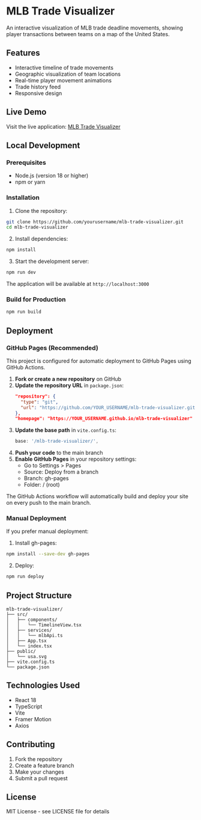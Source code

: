 # MLB Trade Visualizer

An interactive visualization of MLB trade deadline movements, showing player transactions between teams on a map of the United States.

## Features

- Interactive timeline of trade movements
- Geographic visualization of team locations
- Real-time player movement animations
- Trade history feed
- Responsive design

## Live Demo

Visit the live application: [MLB Trade Visualizer](https://yourusername.github.io/mlb-trade-visualizer)

## Local Development

### Prerequisites

- Node.js (version 18 or higher)
- npm or yarn

### Installation

1. Clone the repository:
```bash
git clone https://github.com/yourusername/mlb-trade-visualizer.git
cd mlb-trade-visualizer
```

2. Install dependencies:
```bash
npm install
```

3. Start the development server:
```bash
npm run dev
```

The application will be available at `http://localhost:3000`

### Build for Production

```bash
npm run build
```

## Deployment

### GitHub Pages (Recommended)

This project is configured for automatic deployment to GitHub Pages using GitHub Actions.

1. **Fork or create a new repository** on GitHub
2. **Update the repository URL** in `package.json`:
   ```json
   "repository": {
     "type": "git",
     "url": "https://github.com/YOUR_USERNAME/mlb-trade-visualizer.git"
   },
   "homepage": "https://YOUR_USERNAME.github.io/mlb-trade-visualizer"
   ```
3. **Update the base path** in `vite.config.ts`:
   ```typescript
   base: '/mlb-trade-visualizer/',
   ```
4. **Push your code** to the main branch
5. **Enable GitHub Pages** in your repository settings:
   - Go to Settings > Pages
   - Source: Deploy from a branch
   - Branch: gh-pages
   - Folder: / (root)

The GitHub Actions workflow will automatically build and deploy your site on every push to the main branch.

### Manual Deployment

If you prefer manual deployment:

1. Install gh-pages:
```bash
npm install --save-dev gh-pages
```

2. Deploy:
```bash
npm run deploy
```

## Project Structure

```
mlb-trade-visualizer/
├── src/
│   ├── components/
│   │   └── TimelineView.tsx
│   ├── services/
│   │   └── mlbApi.ts
│   ├── App.tsx
│   └── index.tsx
├── public/
│   └── usa.svg
├── vite.config.ts
└── package.json
```

## Technologies Used

- React 18
- TypeScript
- Vite
- Framer Motion
- Axios

## Contributing

1. Fork the repository
2. Create a feature branch
3. Make your changes
4. Submit a pull request

## License

MIT License - see LICENSE file for details 
